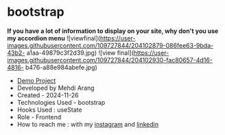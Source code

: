 # bootstrap
**If you have a lot of information to display on your site, why don't you use my accordion menu**
![viewfinal](https://user-images.githubusercontent.com/109727844/204102879-086fee63-9bda-43b2-
a1aa-49879c3f2d39.jpg)
![view final](https://user-images.githubusercontent.com/109727844/204102930-fac80657-4d16-4816-
b476-a88e984abefe.jpg)
- [Demo Project](https://mehdiarang.github.io/bootstrap/)
- Developed by Mehdi Arang
- Created - 2024-11-26
- Technologies Used - bootstrap
- Hooks Used : useState
- Role - Frontend
- How to reach me : with my [instagram](https://www.instagram.com/mehdi-arang) and
[linkedin](https://www.linkedin.com/in/mehdi-frontend)
